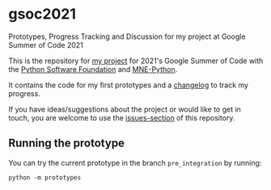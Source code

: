 # gsoc2021
Prototypes, Progress Tracking and Discussion for my project at Google Summer of Code 2021

This is the repository for [my project](https://summerofcode.withgoogle.com/projects/#6398565485641728) 
for 2021's Google Summer of Code with the [Python Software Foundation](https://python-gsoc.org/) and [MNE-Python](https://mne.tools/stable/index.html).

It contains the code for my first prototypes and a [changelog](./CHANGELOG.md) to track my progress.

If you have ideas/suggestions about the project or would like to get in touch, you are welcome to use the [issues-section](https://github.com/marsipu/gsoc2021/issues) of this repository.

## Running the prototype

You can try the current prototype in the branch `pre_integration` by running:
```
python -m prototypes
```